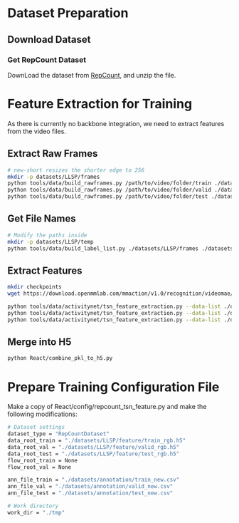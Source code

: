 # Dataset Preparation

## Download Dataset

### Get RepCount Dataset

DownLoad the dataset from [RepCount](https://svip-lab.github.io/dataset/RepCount_dataset.html), and unzip the file.

# Feature Extraction for Training

As there is currently no backbone integration, we need to extract features from the video files.

## Extract Raw Frames

```bash
# new-short resizes the shorter edge to 256
mkdir -p datasets/LLSP/frames
python tools/data/build_rawframes.py /path/to/video/folder/train ./datasets/LLSP/frames/train --level 1 --ext mp4 --task rgb --new-short 256 --use-opencv
python tools/data/build_rawframes.py /path/to/video/folder/valid ./datasets/LLSP/frames/valid --level 1 --ext mp4 --task rgb --new-short 256 --use-opencv
python tools/data/build_rawframes.py /path/to/video/folder/test ./datasets/LLSP/frames/test --level 1 --ext mp4 --task rgb --new-short 256 --use-opencv
```

## Get File Names

```bash
# Modify the paths inside
mkdir -p datasets/LLSP/temp
python tools/data/build_label_list.py ./datasets/LLSP/frames ./datasets/LLSP/temp annt_file
```

## Extract Features

```bash
mkdir checkpoints
wget https://download.openmmlab.com/mmaction/v1.0/recognition/videomae/vit-base-p16_videomae-k400-pre_16x4x1_kinetics-400_20221013-860a3cd3.pth -P checkpoints

python tools/data/activitynet/tsn_feature_extraction.py --data-list ./datasets/LLSP/temp/annt_file_train.txt --output-prefix ./datasets/LLSP/feature-frame/train/ --modality RGB --ckpt ./checkpoints/tsn_r50_320p_1x1x3_100e_kinetics400_rgb_20200702-cc665e2a.pth --frame-interval 1
python tools/data/activitynet/tsn_feature_extraction.py --data-list ./datasets/LLSP/temp/annt_file_test.txt --output-prefix ./datasets/LLSP/feature-frame/test/ --modality RGB --ckpt ./checkpoints/tsn_r50_320p_1x1x3_100e_kinetics400_rgb_20200702-cc665e2a.pth --frame-interval 1
python tools/data/activitynet/tsn_feature_extraction.py --data-list ./datasets/LLSP/temp/annt_file_valid.txt --output-prefix ./datasets/LLSP/feature-frame/valid/ --modality RGB --ckpt ./checkpoints/tsn_r50_320p_1x1x3_100e_kinetics400_rgb_20200702-cc665e2a.pth --frame-interval 1
```

## Merge into H5

```bash
python React/combine_pkl_to_h5.py
```

# Prepare Training Configuration File

Make a copy of React/config/repcount_tsn_feature.py and make the following modifications:

```bash
# Dataset settings
dataset_type = "RepCountDataset"
data_root_train = "./datasets/LLSP/feature/train_rgb.h5"
data_root_val = "./datasets/LLSP/feature/valid_rgb.h5"
data_root_test = "./datasets/LLSP/feature/test_rgb.h5"
flow_root_train = None
flow_root_val = None

ann_file_train = "./datasets/annotation/train_new.csv"
ann_file_val = "./datasets/annotation/valid_new.csv"
ann_file_test = "./datasets/annotation/test_new.csv"

# Work directory
work_dir = "./tmp"
```
